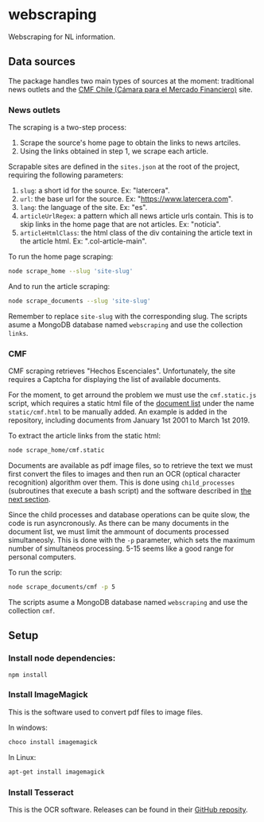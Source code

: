 # webscraping

Webscraping for NL information.

## Data sources

The package handles two main types of sources at the moment: traditional news outlets and the [CMF Chile (Cámara para el Mercado Financiero)](http://www.cmfchile.cl) site.

### News outlets

The scraping is a two-step process:

1. Scrape the source's home page to obtain the links to news artciles.
2. Using the links obtained in step 1, we scrape each article.

Scrapable sites are defined in the `sites.json` at the root of the project, requiring the following parameters:

1. `slug`: a short id for the source. Ex: "latercera".
2. `url`: the base url for the source. Ex: "https://www.latercera.com".
3. `lang`: the language of the site. Ex: "es".
4. `articleUrlRegex`: a pattern which all news article urls contain. This is to skip links in the home page that are not articles. Ex: "noticia".
5. `articleHtmlClass`: the html class of the div containing the article text in the article html. Ex: ".col-article-main".

To run the home page scraping:

```bash
node scrape_home --slug 'site-slug'
```

And to run the article scraping:

```bash
node scrape_documents --slug 'site-slug'
```

Remember to replace `site-slug` with the corresponding slug. The scripts asume a MongoDB database named `webscraping` and use the collection `links`.

### CMF

CMF scraping retrieves "Hechos Escenciales". Unfortunately, the site requires a Captcha for displaying the list of available documents.

For the moment, to get arround the problem we must use the `cmf.static.js` script, which requires a static html file of the [document list](http://www.cmfchile.cl/institucional/hechos/hechos.php) under the name `static/cmf.html` to be manually added. An example is added in the repository, including documents from January 1st 2001 to March 1st 2019.

To extract the article links from the static html:

```bash
node scrape_home/cmf.static
```

Documents are available as pdf image files, so to retrieve the text we must first convert the files to images and then run an OCR (optical character recognition) algorithm over them. This is done using `child_processes` (subroutines that execute a bash script) and the software described in [the next section](#setup).

Since the child processes and database operations can be quite slow, the code is run asyncronously. As there can be many documents in the document list, we must limit the ammount of documents processed simultaneosly. This is done with the `-p` parameter, which sets the maximum number of simultaneos processing. 5-15 seems like a good range for personal computers.

To run the scrip:

```bash
node scrape_documents/cmf -p 5
```

The scripts asume a MongoDB database named `webscraping` and use the collection `cmf`.

## Setup

### Install node dependencies:

```
npm install
```

### Install ImageMagick

This is the software used to convert pdf files to image files.

In windows:

```bash
choco install imagemagick
```

In Linux:

```bash
apt-get install imagemagick
```

### Install Tesseract

This is the OCR software. Releases can be found in their [GitHub reposity](https://github.com/tesseract-ocr/tesseract).

